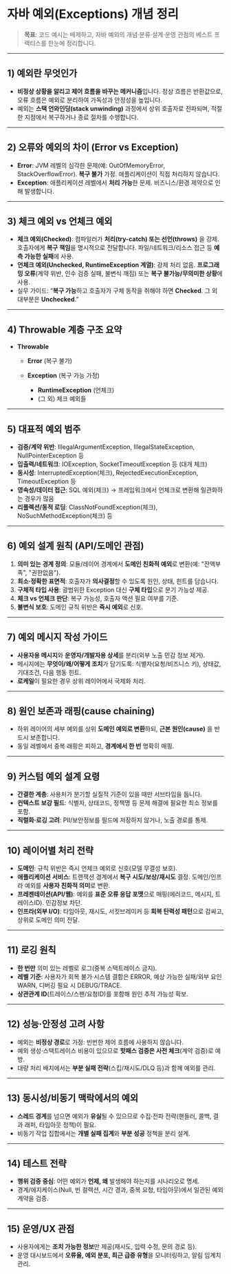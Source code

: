 # 자바 예외(Exceptions) 개념 정리

> **목표**: 코드 예시는 배제하고, 자바 예외의 개념·분류·설계·운영 관점의 베스트 프랙티스를 한눈에 정리합니다.

---

## 1) 예외란 무엇인가

* **비정상 상황을 알리고 제어 흐름을 바꾸는 메커니즘**입니다. 정상 흐름은 반환값으로, 오류 흐름은 예외로 분리하여 가독성과 안정성을 높입니다.
* 예외는 **스택 언와인딩(stack unwinding)** 과정에서 상위 호출자로 전파되며, 적절한 지점에서 복구하거나 종료 절차를 수행합니다.

---

## 2) 오류와 예외의 차이 (Error vs Exception)

* **Error**: JVM 레벨의 심각한 문제(예: OutOfMemoryError, StackOverflowError). **복구 불가** 가정. 애플리케이션이 직접 처리하지 않습니다.
* **Exception**: 애플리케이션 레벨에서 **처리 가능**한 문제. 비즈니스/환경 제약으로 인해 발생합니다.

---

## 3) 체크 예외 vs 언체크 예외

* **체크 예외(Checked)**: 컴파일러가 **처리(try-catch) 또는 선언(throws)** 을 강제. 호출자에게 **복구 책임**을 명시적으로 전달합니다. 파일/네트워크/리소스 접근 등 **예측 가능한 실패**에 사용.
* **언체크 예외(Unchecked, RuntimeException 계열)**: 강제 처리 없음. **프로그래밍 오류**(계약 위반, 인수 검증 실패, 불변식 깨짐) 또는 **복구 불가능/무의미한 상황**에 사용.
* 실무 가이드: “**복구 가능**하고 호출자가 구체 동작을 취해야 하면 **Checked**. 그 외 대부분은 **Unchecked**.”

---

## 4) Throwable 계층 구조 요약

* **Throwable**

    * **Error** (복구 불가)
    * **Exception** (복구 가능 가정)

        * **RuntimeException** (언체크)
        * (그 외) 체크 예외들

---

## 5) 대표적 예외 범주

* **검증/계약 위반**: IllegalArgumentException, IllegalStateException, NullPointerException 등
* **입출력/네트워크**: IOException, SocketTimeoutException 등 (대개 체크)
* **동시성**: InterruptedException(체크), RejectedExecutionException, TimeoutException 등
* **영속성/데이터 접근**: SQL 예외(체크) → 프레임워크에서 언체크로 변환해 일관화하는 경우가 많음
* **리플렉션/동적 로딩**: ClassNotFoundException(체크), NoSuchMethodException(체크) 등

---

## 6) 예외 설계 원칙 (API/도메인 관점)

1. **의미 있는 경계 정의**: 모듈/레이어 경계에서 **도메인 친화적 예외**로 변환(예: "잔액부족", "권한없음").
2. **최소·정확한 표면적**: 호출자가 **의사결정**할 수 있도록 원인, 상태, 힌트를 담습니다.
3. **구체적 타입 사용**: 광범위한 Exception 대신 **구체 타입**으로 분기 가능성 제공.
4. **체크 vs 언체크 판단**: 복구 가능성, 호출자 액션 필요 여부를 기준.
5. **불변식 보호**: 도메인 규칙 위반은 **즉시 예외**로 신호.

---

## 7) 예외 메시지 작성 가이드

* **사용자용 메시지**와 **운영자/개발자용 상세**를 분리(외부 노출 민감 정보 제거).
* 메시지에는 **무엇이/왜/어떻게 조치**가 담기도록: 식별자(요청/비즈니스 키), 상태값, 기대조건, 다음 행동 힌트.
* **로케일**이 필요한 경우 상위 레이어에서 국제화 처리.

---

## 8) 원인 보존과 래핑(cause chaining)

* 하위 레이어의 세부 예외를 상위 **도메인 예외로 변환**하되, **근본 원인(cause)** 을 반드시 보존합니다.
* 동일 레벨에서 중복 래핑은 피하고, **경계에서 한 번** 명확히 매핑.

---

## 9) 커스텀 예외 설계 요령

* **간결한 계층**: 사용처가 분기할 실질적 기준이 있을 때만 서브타입을 둡니다.
* **컨텍스트 보강 필드**: 식별자, 상태코드, 정책명 등 문제 해결에 필요한 최소 정보를 포함.
* **직렬화·로깅 고려**: PII/보안정보를 필드에 저장하지 않거나, 노출 경로를 통제.

---

## 10) 레이어별 처리 전략

* **도메인**: 규칙 위반은 즉시 언체크 예외로 신호(모델 무결성 보호).
* **애플리케이션 서비스**: 트랜잭션 경계에서 **복구 시도/보상/재시도** 결정. 도메인/인프라 예외를 **사용자 친화적 의미**로 변환.
* **프레젠테이션(API/웹)**: 예외를 **표준 오류 응답 포맷**으로 매핑(에러코드, 메시지, 트레이스ID). 민감정보 차단.
* **인프라(외부 I/O)**: 타임아웃, 재시도, 서킷브레이커 등 **회복 탄력성 패턴**으로 감싸고, 상위로 도메인 의미 전달.

---

## 11) 로깅 원칙

* **한 번만** 의미 있는 레벨로 로그(중복 스택트레이스 금지).
* **레벨 기준**: 사용자가 회복 불가·시스템 결함은 ERROR, 예상 가능한 실패/외부 요인 WARN, 디버깅 필요 시 DEBUG/TRACE.
* **상관관계 ID**(트레이스/스팬/요청ID)를 포함해 원인 추적 가능성 확보.

---

## 12) 성능·안정성 고려 사항

* 예외는 **비정상 경로**로 가정: 빈번한 제어 흐름에 사용하지 않습니다.
* 예외 생성·스택트레이스 비용이 있으므로 **핫패스 검증은 사전 체크**(계약 검증)로 예방.
* 대량 처리 배치에서는 **부분 실패 전략**(스킵/재시도/DLQ 등)과 함께 예외를 관리.

---

## 13) 동시성/비동기 맥락에서의 예외

* **스레드 경계**를 넘으면 예외가 **유실**될 수 있으므로 수집·전파 전략(핸들러, 콜백, 결과 래퍼, 타임아웃 정책)이 필요.
* 비동기 작업 집합에서는 **개별 실패 집계**와 **부분 성공** 정책을 분리 설계.

---

## 14) 테스트 전략

* **행위 검증 중심**: 어떤 예외가 **언제, 왜** 발생해야 하는지를 시나리오로 명세.
* 경계/에지케이스(Null, 빈 컬렉션, 시간 경과, 중복 요청, 타임아웃)에서 일관된 예외 계약을 검증.

---

## 15) 운영/UX 관점

* 사용자에게는 **조치 가능한 정보**만 제공(재시도, 입력 수정, 문의 경로 등).
* 운영 대시보드에서 **오류율, 예외 분포, 최근 급증 유형**을 모니터링하고, 알림 임계치 관리.


